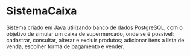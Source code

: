 # SistemaCaixa
Sistema criado em Java utilizando banco de dados PostgreSQL, com o objetivo de simular um caixa de supermercado, onde se é possível: cadastrar, consultar, alterar e excluir produtos; adicionar itens a lista de venda, escolher forma de pagamento e vender.
